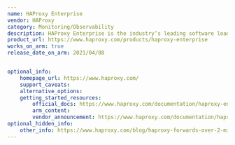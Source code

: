 ```yaml
---
name: HAProxy Enterprise
vendor: HAProxy
category: Monitoring/Observability
description: HAProxy Enterprise is the industry’s leading software load balancer. It powers modern application delivery at any scale and in any environment, providing the utmost performance, observability and security.
product_url: https://www.haproxy.com/products/haproxy-enterprise
works_on_arm: true
release_date_on_arm: 2021/04/08


optional_info:
    homepage_url: https://www.haproxy.com/
    support_caveats:
    alternative_options:
    getting_started_resources:
        official_docs: https://www.haproxy.com/documentation/haproxy-enterprise/getting-started/installation/linux/
        arm_content:
        vendor_announcement: https://www.haproxy.com/documentation/haproxy-enterprise/release-notes/#version-2.4r1
optional_hidden_info:
    other_info: https://www.haproxy.com/blog/haproxy-forwards-over-2-million-http-requests-per-second-on-a-single-aws-arm-instance
---
```

